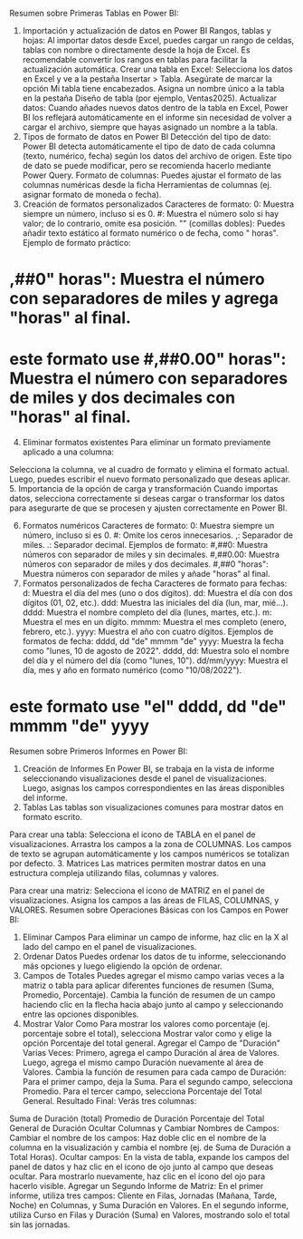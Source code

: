 Resumen sobre Primeras Tablas en Power BI:
1. Importación y actualización de datos en Power BI
Rangos, tablas y hojas: Al importar datos desde Excel, puedes cargar un rango de celdas, tablas con nombre o directamente desde la hoja de Excel. Es recomendable convertir los rangos en tablas para facilitar la actualización automática.
Crear una tabla en Excel:
Selecciona los datos en Excel y ve a la pestaña Insertar > Tabla.
Asegúrate de marcar la opción Mi tabla tiene encabezados.
Asigna un nombre único a la tabla en la pestaña Diseño de tabla (por ejemplo, Ventas2025).
Actualizar datos: Cuando añades nuevos datos dentro de la tabla en Excel, Power BI los reflejará automáticamente en el informe sin necesidad de volver a cargar el archivo, siempre que hayas asignado un nombre a la tabla.
2. Tipos de formato de datos en Power BI
Detección del tipo de dato: Power BI detecta automáticamente el tipo de dato de cada columna (texto, numérico, fecha) según los datos del archivo de origen. Este tipo de dato se puede modificar, pero se recomienda hacerlo mediante Power Query.
Formato de columnas: Puedes ajustar el formato de las columnas numéricas desde la ficha Herramientas de columnas (ej. asignar formato de moneda o fecha).
3. Creación de formatos personalizados
Caracteres de formato:
0: Muestra siempre un número, incluso si es 0.
#: Muestra el número solo si hay valor; de lo contrario, omite esa posición.
"" (comillas dobles): Puedes añadir texto estático al formato numérico o de fecha, como " horas".
Ejemplo de formato práctico:
# ,##0" horas": Muestra el número con separadores de miles y agrega "horas" al final.
# este formato use #,##0.00" horas": Muestra el número con separadores de miles y dos decimales con "horas" al final.

4. Eliminar formatos existentes
Para eliminar un formato previamente aplicado a una columna:

Selecciona la columna, ve al cuadro de formato y elimina el formato actual.
Luego, puedes escribir el nuevo formato personalizado que deseas aplicar.
5. Importancia de la opción de carga y transformación
Cuando importas datos, selecciona correctamente si deseas cargar o transformar los datos para asegurarte de que se procesen y ajusten correctamente en Power BI.

6. Formatos numéricos
Caracteres de formato:
0: Muestra siempre un número, incluso si es 0.
#: Omite los ceros innecesarios.
,: Separador de miles.
.: Separador decimal.
Ejemplos de formato:
#,##0: Muestra números con separador de miles y sin decimales.
#,##0.00: Muestra números con separador de miles y dos decimales.
#,##0 "horas": Muestra números con separador de miles y añade "horas" al final.
7. Formatos personalizados de fecha
Caracteres de formato para fechas:
d: Muestra el día del mes (uno o dos dígitos).
dd: Muestra el día con dos dígitos (01, 02, etc.).
ddd: Muestra las iniciales del día (lun, mar, mié...).
dddd: Muestra el nombre completo del día (lunes, martes, etc.).
m: Muestra el mes en un dígito.
mmmm: Muestra el mes completo (enero, febrero, etc.).
yyyy: Muestra el año con cuatro dígitos.
Ejemplos de formatos de fecha:
dddd, dd "de" mmmm "de" yyyy: Muestra la fecha como "lunes, 10 de agosto de 2022".
dddd, dd: Muestra solo el nombre del día y el número del día (como "lunes, 10").
dd/mm/yyyy: Muestra el día, mes y año en formato numérico (como "10/08/2022").
# este formato use "el" dddd, dd "de" mmmm "de" yyyy
Resumen sobre Primeros Informes en Power BI:
1. Creación de Informes
En Power BI, se trabaja en la vista de informe seleccionando visualizaciones desde el panel de visualizaciones.
Luego, asignas los campos correspondientes en las áreas disponibles del informe.
2. Tablas
Las tablas son visualizaciones comunes para mostrar datos en formato escrito.

Para crear una tabla:
Selecciona el icono de TABLA en el panel de visualizaciones.
Arrastra los campos a la zona de COLUMNAS.
Los campos de texto se agrupan automáticamente y los campos numéricos se totalizan por defecto.
3. Matrices
Las matrices permiten mostrar datos en una estructura compleja utilizando filas, columnas y valores.

Para crear una matriz:
Selecciona el icono de MATRIZ en el panel de visualizaciones.
Asigna los campos a las áreas de FILAS, COLUMNAS, y VALORES.
Resumen sobre Operaciones Básicas con los Campos en Power BI:
1. Eliminar Campos
Para eliminar un campo de informe, haz clic en la X al lado del campo en el panel de visualizaciones.
2. Ordenar Datos
Puedes ordenar los datos de tu informe, seleccionando más opciones y luego eligiendo la opción de ordenar.
3. Campos de Totales
Puedes agregar el mismo campo varias veces a la matriz o tabla para aplicar diferentes funciones de resumen (Suma, Promedio, Porcentaje).
Cambia la función de resumen de un campo haciendo clic en la flecha hacia abajo junto al campo y seleccionando entre las opciones disponibles.
4. Mostrar Valor Como
Para mostrar los valores como porcentaje (ej. porcentaje sobre el total), selecciona Mostrar valor como y elige la opción Porcentaje del total general.
Agregar el Campo de "Duración" Varias Veces:
Primero, agrega el campo Duración al área de Valores.
Luego, agrega el mismo campo Duración nuevamente al área de Valores.
Cambia la función de resumen para cada campo de Duración:
Para el primer campo, deja la Suma.
Para el segundo campo, selecciona Promedio.
Para el tercer campo, selecciona Porcentaje del Total General.
Resultado Final:
Verás tres columnas:

Suma de Duración (total)
Promedio de Duración
Porcentaje del Total General de Duración
Ocultar Columnas y Cambiar Nombres de Campos:
Cambiar el nombre de los campos: Haz doble clic en el nombre de la columna en la visualización y cambia el nombre (ej. de Suma de Duración a Total Horas).
Ocultar campos: En la vista de tabla, expande los campos del panel de datos y haz clic en el icono de ojo junto al campo que deseas ocultar. Para mostrarlo nuevamente, haz clic en el ícono del ojo para hacerlo visible.
Agregar un Segundo Informe de Matriz:
En el primer informe, utiliza tres campos: Cliente en Filas, Jornadas (Mañana, Tarde, Noche) en Columnas, y Suma Duración en Valores.
En el segundo informe, utiliza Curso en Filas y Duración (Suma) en Valores, mostrando solo el total sin las jornadas.

